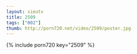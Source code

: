 ```yaml
--- 
layout: sieutv
title: 2509
tags: ["002"]
thumb: http://porn720.net/video/2509/poster.jpg
---
```

{% include porn720 key="2509" %} 
